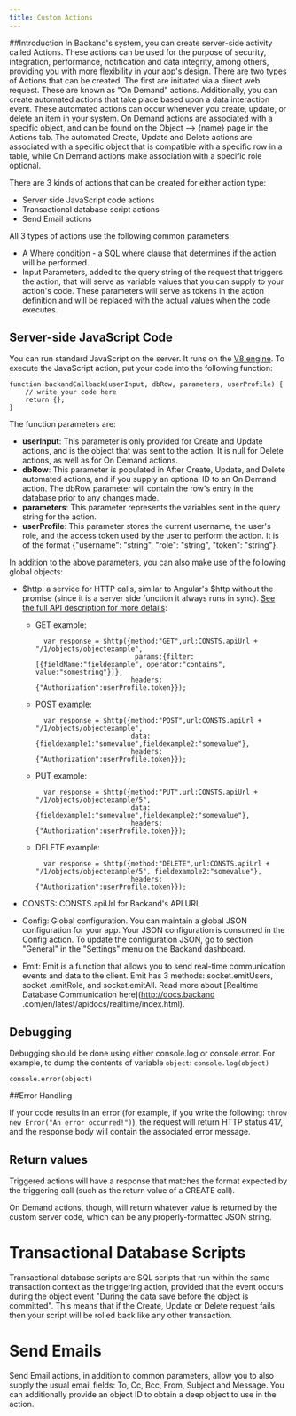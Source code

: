 ```yaml
---
title: Custom Actions
---
```

##Introduction
In Backand's system, you can create server-side activity called Actions. These actions can be used for the purpose of security, integration, performance, notification and data integrity, among others, providing you with more flexibility in your app's design. There are two types of Actions that can be created. The first are initiated via a direct web request. These are known as "On Demand" actions. Additionally, you can create automated actions that take place based upon a data interaction event. These automated actions can occur whenever you create, update, or delete an item in your system. On Demand actions are associated with a specific object, and can be found on the Object --> {name} page in the Actions tab. The automated Create, Update and Delete actions are associated with a specific object that is compatible with a specific row in a table, while On Demand actions make association with a specific role optional.

There are 3 kinds of actions that can be created for either action type:

- Server side JavaScript code actions
- Transactional database script actions
- Send Email actions

All 3 types of actions use the following common parameters:

* A Where condition - a SQL where clause that determines if the action will be performed.
* Input Parameters, added to the query string of the request that triggers the action, that will serve as variable values that you can supply to your action's code. These parameters will serve as tokens in the action definition and will be replaced with the actual values when the code executes.

## Server-side JavaScript Code

You can run standard JavaScript on the server. It runs on the [V8 engine](http://en.wikipedia.org/wiki/V8_(JavaScript_engine)). To execute the JavaScript action, put your code into the following function:

```
function backandCallback(userInput, dbRow, parameters, userProfile) {
    // write your code here
    return {};
}
```

The function parameters are:

* **userInput**: This parameter is only provided for Create and Update actions, and is the object that was sent to the action. It is null for Delete actions, as well as for On Demand actions.
* **dbRow**: This parameter is populated in After Create, Update, and Delete automated actions, and if you supply an optional ID to an On Demand action. The dbRow parameter will contain the row's entry in the database prior to any changes made.
* **parameters**: This parameter represents the variables sent in the query string for the action.
* **userProfile**: This parameter stores the current username, the user's role, and the access token used by the user to perform the action. It is of the format {"username": "string", "role": "string", "token": "string"}.

In addition to the above parameters, you can also make use of the following global objects:

* $http: a service for HTTP calls, similar to Angular's $http without the promise (since it is a server side
function it always runs in sync). [See the full API description for more details](http://docs.backand.com/en/latest/apidocs/apidescription/index.html#rest-api-crud-operations):
    * GET example: 

            var response = $http({method:"GET",url:CONSTS.apiUrl + "/1/objects/objectexample", 
                                   params:{filter:[{fieldName:"fieldexample", operator:"contains", value:"somestring"}]}, 
                                  headers: {"Authorization":userProfile.token}});

    * POST example: 
    
            var response = $http({method:"POST",url:CONSTS.apiUrl + "/1/objects/objectexample", 
                                  data:{fieldexample1:"somevalue",fieldexample2:"somevalue"}, 
                                  headers: {"Authorization":userProfile.token}});

    * PUT example: 
    
            var response = $http({method:"PUT",url:CONSTS.apiUrl + "/1/objects/objectexample/5", 
                                  data:{fieldexample1:"somevalue",fieldexample2:"somevalue"}, 
                                  headers: {"Authorization":userProfile.token}});

    * DELETE example: 

            var response = $http({method:"DELETE",url:CONSTS.apiUrl + "/1/objects/objectexample/5", fieldexample2:"somevalue"}, 
                                  headers: {"Authorization":userProfile.token}});

* CONSTS: CONSTS.apiUrl for Backand's API URL

* Config: Global configuration. You can maintain a global JSON configuration for your app. Your JSON configuration is consumed in the Config action. To update the configuration JSON, go to section "General" in the "Settings" menu on the Backand dashboard.

* Emit: Emit is a function that allows you to send real-time communication events and data to the client. Emit has 3 methods: socket.emitUsers, socket
.emitRole, and socket.emitAll. Read more about [Realtime Database Communication here](http://docs.backand
.com/en/latest/apidocs/realtime/index.html).

## Debugging

Debugging should be done using either console.log or console.error. For example, to dump the contents of variable `object`:
`console.log(object)`

`console.error(object)`

##Error Handling

If your code results in an error (for example, if you write the following: `throw new Error("An error occurred!")`), the request will return HTTP status 417, and the response body will contain the associated error message.

## Return values

Triggered actions will have a response that matches the format expected by the triggering call (such as the return value
of a CREATE call).

On Demand actions, though, will return whatever value is returned by the custom server code, which can be any properly-formatted JSON string.

# Transactional Database Scripts

Transactional database scripts are SQL scripts that run within the same transaction context as the triggering action, provided that the event occurs during the object event "During the data save before the object is committed". This means that if the Create, Update or Delete request fails then your script will be rolled back like any other transaction.

# Send Emails

Send Email actions, in addition to common parameters, allow you to also supply the usual email fields: To, Cc, Bcc, From, Subject and Message. You can additionally provide an object ID to obtain a deep object to use in the action.

